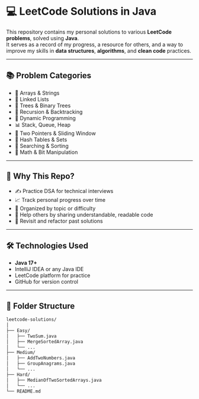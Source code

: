 # 💻 LeetCode Solutions in Java

This repository contains my personal solutions to various **LeetCode problems**, solved using **Java**.  
It serves as a record of my progress, a resource for others, and a way to improve my skills in **data structures**, **algorithms**, and **clean code** practices.

---

## 📚 Problem Categories

- 🔢 Arrays & Strings  
- 🧵 Linked Lists  
- 🌲 Trees & Binary Trees  
- 🧮 Recursion & Backtracking  
- 🧠 Dynamic Programming  
- 📊 Stack, Queue, Heap  
- 🧭 Two Pointers & Sliding Window  
- 📌 Hash Tables & Sets  
- 🚀 Searching & Sorting  
- 🧩 Math & Bit Manipulation

---

## 🚀 Why This Repo?

- ✍️ Practice DSA for technical interviews  
- 📈 Track personal progress over time  
- 📂 Organized by topic or difficulty  
- 🔎 Help others by sharing understandable, readable code  
- 🔁 Revisit and refactor past solutions

---

## 🛠 Technologies Used

- **Java 17+**  
- IntelliJ IDEA or any Java IDE  
- LeetCode platform for practice  
- GitHub for version control

---

## 📁 Folder Structure

```bash
leetcode-solutions/
│
├── Easy/
│   ├── TwoSum.java
│   ├── MergeSortedArray.java
│   └── ...
├── Medium/
│   ├── AddTwoNumbers.java
│   ├── GroupAnagrams.java
│   └── ...
├── Hard/
│   ├── MedianOfTwoSortedArrays.java
│   └── ...
└── README.md
